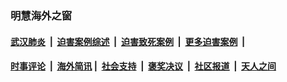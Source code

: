 
### 明慧海外之窗

####  [武汉肺炎](indexes/365.md?t=03201700) &nbsp;|&nbsp;  [迫害案例综述](indexes/328.md?t=03201700) &nbsp;|&nbsp; [迫害致死案例](indexes/277.md?t=03201700)  &nbsp;|&nbsp; [更多迫害案例](indexes/81.md?t=03201700)  &nbsp;|&nbsp; 
####  [时事评论](indexes/19.md?t=03201700) &nbsp;|&nbsp; [海外简讯](indexes/245.md?t=03201700)&nbsp;|&nbsp;  [社会支持](indexes/140.md?t=03201700) &nbsp;|&nbsp; [褒奖决议](indexes/282.md?t=03201700) &nbsp;|&nbsp; [社区报道](indexes/91.md?t=03201700)  &nbsp;|&nbsp; [天人之间](indexes/78.md?t=03201700) 


